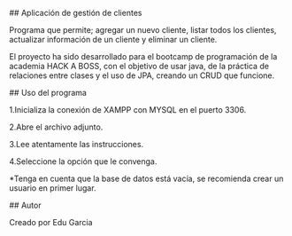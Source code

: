\## Aplicación de gestión de clientes

Programa que permite; agregar un nuevo cliente, listar todos los clientes, actualizar información de un cliente y eliminar un cliente. 

El proyecto ha sido desarrollado para el bootcamp de programación de la academia HACK A BOSS, con el objetivo de usar java, de la práctica de relaciones entre clases y el uso de JPA, creando un CRUD que funcione.

\## Uso del programa 

1.Inicializa la conexión de XAMPP con MYSQL en el puerto 3306. 

2.Abre el archivo adjunto.

3.Lee atentamente las instrucciones.

4.Seleccione la opción que le convenga.

\*Tenga en cuenta que la base de datos está vacía, se recomienda crear un usuario en primer lugar. 

\## Autor

Creado por Edu Garcia 



